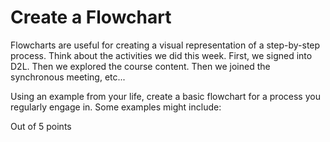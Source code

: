 # Create a Flowchart

Flowcharts are useful for creating a visual representation of a step-by-step process. Think about the activities we did this week. First, we signed into D2L. Then we explored the course content. Then we joined the synchronous meeting, etc...

Using an example from your life, create a basic flowchart for a process you regularly engage in. Some examples might include:



Out of 5 points
